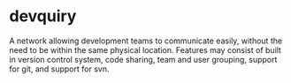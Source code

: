 # devquiry
A network allowing development teams to communicate easily, without the need to be within the same physical location. Features may consist of built in version control system, code sharing, team and user grouping, support for git, and support for svn.
